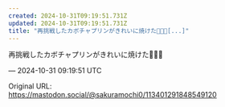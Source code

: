 ```yaml
---
created: 2024-10-31T09:19:51.731Z
updated: 2024-10-31T09:19:51.731Z
title: "再挑戦したカボチャプリンがきれいに焼けた🎃🍮🔥[...]"
---
```


<p>再挑戦したカボチャプリンがきれいに焼けた🎃🍮🔥</p>

&mdash; 2024-10-31 09:19:51 UTC

Original URL: https://mastodon.social/@sakuramochi0/113401291848549120
